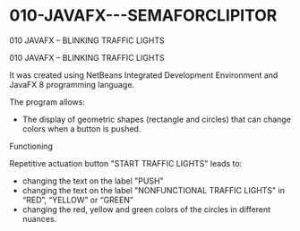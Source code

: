 # 010-JAVAFX---SEMAFORCLIPITOR

010 JAVAFX – BLINKING TRAFFIC LIGHTS

010 JAVAFX – BLINKING TRAFFIC LIGHTS

It was created using NetBeans Integrated Development Environment and JavaFX 8 programming language.

The program allows:
- The display of geometric shapes (rectangle and circles) that can change colors when a button is pushed.

Functioning

Repetitive actuation button "START TRAFFIC LIGHTS" leads to: 
* changing the text on the label "PUSH" 
* changing the text on the label "NONFUNCTIONAL TRAFFIC LIGHTS" in “RED”, “YELLOW” or “GREEN” 
* changing the red, yellow and green colors of the circles in different nuances.
